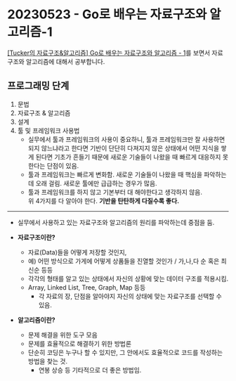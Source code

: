 # 20230523 - Go로 배우는 자료구조와 알고리즘-1
[[Tucker의 자료구조&알고리즘] Go로 배우는 자료구조와 알고리즘 - 1](https://youtu.be/7WuKSdhBKm8)를 보면서 자료구조와 알고리즘에 대해서 공부합니다.  

## 프로그래밍 단계
1. 문법
2. 자료구조 & 알고리즘
3. 설계
4. 툴 및 프레임워크 사용법
    - 실무에서 툴과 프레임워크의 사용이 중요하니, 툴과 프레임워크만 잘 사용하면 되지 않느냐라고 한다면 기반이 단단히 다져지지 않은 상태에서 어떤 지식을 쌓게 된다면 기초가 흔들기 때문에 새로운 기술들이 나왔을 때 빠르게 대응하지 못한다는 단점이 있음.
    - 툴과 프레임워크는 빠르게 변화함. 새로운 기술들이 나왔을 때 핵심을 파악하는데 오래 걸림. 새로운 툴에만 급급하는 경우가 많음.
    - 툴과 프레임워크를 하지 않고 기본부터 대 해야한다고 생각하지 않음.  
    위 4가지를 다 알아야 한다. **기반을 탄탄하게 다질수록 좋다.**

--- 

- 실무에서 사용하고 있는 자료구조와 알고리즘의 원리를 파악하는데 중점을 둠.
- **자료구조이란?**
  - 자료(Data)들을 어떻게 저장할 것인지, 
  - 예) 어떤 방식으로 가게에 어떻게 상품들을 진열할 것인가 / 가,나,다 순 혹은 최신순 등등 
  - 각각의 형태를 알고 있는 상태에서 자신의 상황에 맞는 데이터 구조를 적용시킴.
  - Array, Linked List, Tree, Graph, Map 등등
    - 각 자료의 장, 단점을 알아야지 자신의 상태에 맞는 자료구조를 선택할 수 있음.

- **알고리즘이란?**
  - 문제 해결을 위한 도구 모음
  - 문제를 효율적으로 해결하기 위한 방법론
  - 단순히 코딩은 누구나 할 수 있지만, 그 안에서도 효율적으로 코드를 작성하는 방법을 찾는 것.
    - 연봉 상승 등 기타적으로 더 좋은 방법임.
